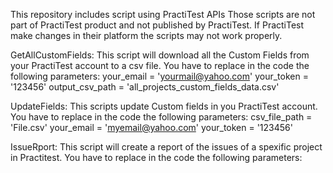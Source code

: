 This repository includes script using PractiTest APIs
Those scripts are not part of PractiTest product and not published by PractiTest.
If PractiTest make changes in their platform the scripts may not work properly.

GetAllCustomFields:
This script will download all the Custom Fields from your PractiTest account to a csv file.
You have to replace in the code the following parameters:
  your_email = 'yourmail@yahoo.com'
  your_token = '123456'
  output_csv_path = 'all_projects_custom_fields_data.csv'

UpdateFields:
This scripts update Custom fields in you PractiTest account.
You have to replace in the code the following parameters:
  csv_file_path = 'File.csv'
  your_email = 'myemail@yahoo.com'
  your_token = '123456'

IssueRport:
This script will create a report of the issues of a spexific project in Practitest.
You have to replace in the code the following parameters:
  
